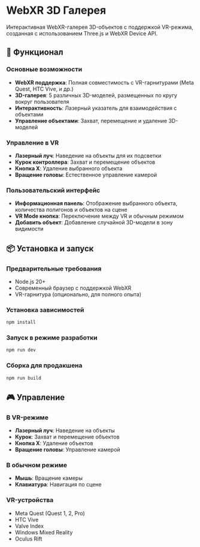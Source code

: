 # WebXR 3D Галерея

Интерактивная WebXR-галерея 3D-объектов с поддержкой VR-режима, созданная с использованием Three.js и WebXR Device API.

## 🚀 Функционал

### Основные возможности
- **WebXR поддержка**: Полная совместимость с VR-гарнитурами (Meta Quest, HTC Vive, и др.)
- **3D-галерея**: 5 различных 3D-моделей, размещенных по кругу вокруг пользователя
- **Интерактивность**: Лазерный указатель для взаимодействия с объектами
- **Управление объектами**: Захват, перемещение и удаление 3D-моделей

### Управление в VR
- **Лазерный луч**: Наведение на объекты для их подсветки
- **Курок контроллера**: Захват и перемещение объектов
- **Кнопка X**: Удаление выбранного объекта
- **Вращение головы**: Естественное управление камерой

### Пользовательский интерфейс
- **Информационная панель**: Отображение выбранного объекта, количества полигонов и объектов на сцене
- **VR Mode кнопка**: Переключение между VR и обычным режимом
- **Добавить объект**: Добавление случайной 3D-модели в зону видимости

## 📦 Установка и запуск

### Предварительные требования
- Node.js 20+ 
- Современный браузер с поддержкой WebXR
- VR-гарнитура (опционально, для полного опыта)

### Установка зависимостей
```bash
npm install
```

### Запуск в режиме разработки
```bash
npm run dev
```

### Сборка для продакшена
```bash
npm run build
```

## 🎮 Управление

### В VR-режиме
- **Лазерный луч**: Наведение на объекты
- **Курок**: Захват и перемещение объектов
- **Кнопка X**: Удаление объектов
- **Вращение головы**: Управление камерой

### В обычном режиме
- **Мышь**: Вращение камеры
- **Клавиатура**: Навигация по сцене

### VR-устройства
- Meta Quest (Quest 1, 2, Pro)
- HTC Vive
- Valve Index
- Windows Mixed Reality
- Oculus Rift


